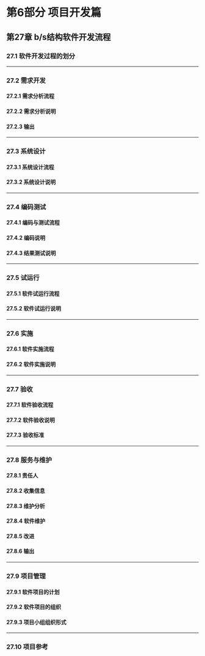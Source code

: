 # 第6部分 项目开发篇
## 第27章 b/s结构软件开发流程
### 27.1 软件开发过程的划分

---

### 27.2 需求开发
#### 27.2.1 需求分析流程
#### 27.2.2 需求分析说明
#### 27.2.3 输出

---

### 27.3 系统设计
#### 27.3.1 系统设计流程
#### 27.3.2 系统设计说明

---

### 27.4 编码测试
#### 27.4.1 编码与测试流程
#### 27.4.2 编码说明
#### 27.4.3 结果测试说明

---

### 27.5 试运行
#### 27.5.1 软件试运行流程
#### 27.5.2 软件试运行说明

---

### 27.6 实施
#### 27.6.1 软件实施流程
#### 27.6.2 软件实施说明

---

### 27.7 验收
#### 27.7.1 软件验收流程
#### 27.7.2 软件验收说明
#### 27.7.3 验收标准

---

### 27.8 服务与维护
#### 27.8.1 责任人
#### 27.8.2 收集信息
#### 27.8.3 维护分析
#### 27.8.4 软件维护
#### 27.8.5 改进
#### 27.8.6 输出

---

### 27.9 项目管理
#### 27.9.1 软件项目的计划
#### 27.9.2 软件项目的组织
#### 27.9.3 项目小组组织形式

---

### 27.10 项目参考